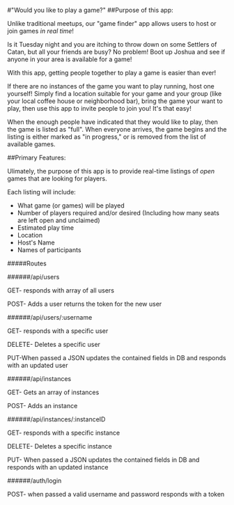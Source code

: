 #"Would you like to play a game?"
##Purpose of this app:

Unlike traditional meetups, our "game finder" app allows users to host or join
games _in real time_!

Is it Tuesday night and you are itching to throw down on some Settlers of
Catan, but all your friends are busy?  No problem!  Boot up Joshua and see
if anyone in your area is available for a game!

With this app, getting people together to play a game is easier than ever!

If there are no instances of the game you want to play running, host one
yourself!  Simply find a location suitable for your game and your group (like
your local coffee house or neighborhood bar), bring the game your want to play, then use
this app to invite people to join you!  It's that easy!

When the enough people have indicated that they would like to play, then the
game is listed as "full".  When everyone arrives, the game begins and the listing is either
marked as "in progress," or is removed from the list of available games.

##Primary Features:

Ulimately, the purpose of this app is to provide real-time listings of _open_
games that are looking for players.

Each listing will include:

- What game (or games) will be played
- Number of players required and/or desired
(Including how many seats are left open and unclaimed)
- Estimated play time
- Location
- Host's Name
- Names of participants


#####Routes

######/api/users

GET- responds with array of all users

POST- Adds a user returns the token for the new user

######/api/users/:username

GET- responds with a specific user

DELETE- Deletes a specific user

PUT-When passed a JSON updates the contained fields in DB and responds with an updated user

######/api/instances

GET- Gets an array of instances

POST- Adds an instance

######/api/instances/:instanceID

GET- responds with a specific instance

DELETE- Deletes a specific instance

PUT- When passed a JSON updates the contained fields in DB and responds with an updated instance

######/auth/login

POST- when passed a valid username and password responds with a token
